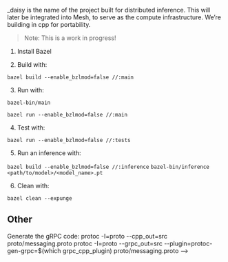 _daisy is the name of the project built for distributed inference. This will later be integrated into Mesh, to serve as the compute infrastructure. We’re building in cpp for portability.

> Note: This is a work in progress!

1. Install Bazel

2. Build with:

`bazel build --enable_bzlmod=false //:main`

3. Run with:

`bazel-bin/main`

`bazel run --enable_bzlmod=false //:main`

4. Test with:

`bazel run --enable_bzlmod=false //:tests`

5. Run an inference with:

`bazel build --enable_bzlmod=false //:inference`
`bazel-bin/inference <path/to/model>/<model_name>.pt`

6. Clean with:

`bazel clean --expunge `


## Other

Generate the gRPC code:
protoc -I=proto --cpp_out=src proto/messaging.proto
protoc -I=proto --grpc_out=src --plugin=protoc-gen-grpc=$(which grpc_cpp_plugin) proto/messaging.proto -->
